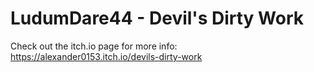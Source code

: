 # LudumDare44 - Devil's Dirty Work

Check out the itch.io page for more info: https://alexander0153.itch.io/devils-dirty-work
